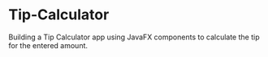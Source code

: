 # Tip-Calculator
Building a Tip Calculator app using JavaFX components to calculate the tip for the entered amount.

